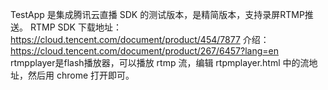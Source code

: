 TestApp 是集成腾讯云直播 SDK 的测试版本，是精简版本，支持录屏RTMP推送。
RTMP SDK 下载地址：https://cloud.tencent.com/document/product/454/7877
介绍：https://cloud.tencent.com/document/product/267/6457?lang=en
rtmpplayer是flash播放器，可以播放 rtmp 流，编辑 rtpmplayer.html 中的流地址，然后用 chrome 打开即可。

